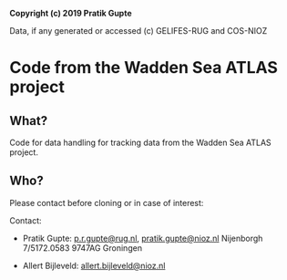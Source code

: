 **Copyright (c) 2019 Pratik Gupte**

Data, if any generated or accessed (c) GELIFES-RUG and COS-NIOZ

# Code from the Wadden Sea ATLAS project

## What?

Code for data handling for tracking data from the Wadden Sea ATLAS project.

## Who?

Please contact before cloning or in case of interest:

Contact:
- Pratik Gupte: p.r.gupte@rug.nl, pratik.gupte@nioz.nl
  Nijenborgh 7/5172.0583 9747AG Groningen

- Allert Bijleveld: allert.bijleveld@nioz.nl


